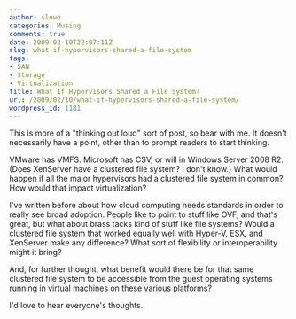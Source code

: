 ```yaml
---
author: slowe
categories: Musing
comments: true
date: 2009-02-10T22:07:11Z
slug: what-if-hypervisors-shared-a-file-system
tags:
- SAN
- Storage
- Virtualization
title: What If Hypervisors Shared a File System?
url: /2009/02/10/what-if-hypervisors-shared-a-file-system/
wordpress_id: 1181
---
```


This is more of a "thinking out loud" sort of post, so bear with me. It doesn't necessarily have a point, other than to prompt readers to start thinking.

VMware has VMFS. Microsoft has CSV, or will in Windows Server 2008 R2. (Does XenServer have a clustered file system? I don't know.) What would happen if all the major hypervisors had a clustered file system in common? How would that impact virtualization?

I've written before about how cloud computing needs standards in order to really see broad adoption. People like to point to stuff like OVF, and that's great, but what about brass tacks kind of stuff like file systems? Would a clustered file system that worked equally well with Hyper-V, ESX, and XenServer make any difference? What sort of flexibility or interoperability might it bring?

And, for further thought, what benefit would there be for that same clustered file system to be accessible from the guest operating systems running in virtual machines on these various platforms?

I'd love to hear everyone's thoughts.
